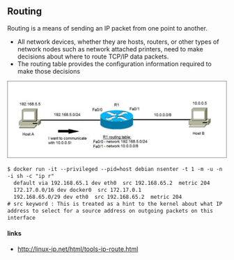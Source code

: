 ## Routing
Routing is a means of sending an IP packet from one point to another.
  
* All network devices, whether they are hosts, routers, or other types of network nodes such as network attached printers, need to make decisions about where to route TCP/IP data packets.  
* The routing table provides the configuration information required to make those decisions

![routing example](img/routing.jpg)

~~~~
$ docker run -it --privileged --pid=host debian nsenter -t 1 -m -u -n -i sh -c "ip r"
  default via 192.168.65.1 dev eth0  src 192.168.65.2  metric 204
  172.17.0.0/16 dev docker0  src 172.17.0.1
  192.168.65.0/29 dev eth0  src 192.168.65.2  metric 204
# src keyword : This is treated as a hint to the kernel about what IP address to select for a source address on outgoing packets on this interface
~~~~

#### links 
* http://linux-ip.net/html/tools-ip-route.html